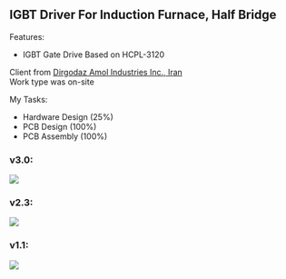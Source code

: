 ## IGBT Driver For Induction Furnace, Half Bridge

Features:
- IGBT Gate Drive Based on HCPL-3120

Client from [Dirgodaz Amol Industries Inc., Iran](https://dirgodazamol.com/en/)  
Work type was on-site  

My Tasks:  
- Hardware Design (25%)
- PCB Design (100%)
- PCB Assembly (100%)

### v3.0:
![](https://s32.picofile.com/file/8478527334/v3_0.png)

### v2.3:
![](https://s32.picofile.com/file/8478527326/v2_3.png)

### v1.1:
![](https://s32.picofile.com/file/8478527318/v1_1.jpg)

